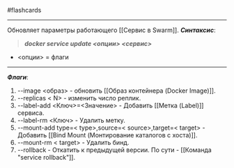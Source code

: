 #flashcards
***
Обновляет параметры работающего [[Сервис в Swarm]].
***Синтаксис***:
>***docker service update <опции> <сервис>***
- <опции> = флаги
***
***Флаги***:
1. --image <образ> - обновить [[Образ контейнера (Docker Image)]].
2. --replicas < N> - изменить число реплик.
3. --label-add <Ключ>=<Значение> - Добавить [[Метка (Label)]] сервиса.
4. --label-rm <Ключ> - Удалить метку.
5. --mount-add type=< type>,source=< source>,target=< target> - Добавить [[Bind Mount (Монтирование каталогов с хоста)]].
6. --mount-rm < target> - Удалить бинд.
7. --rollback - Откатить к предыдущей версии. По сути - [[Команда "service rollback"]].
<!--SR:!2025-10-22,3,250-->